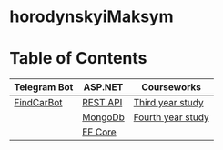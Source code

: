 # horodynskyiMaksym
# Table of Contents

Telegram Bot | ASP.NET    |Courseworks
------------ | -----------|-----------
[FindCarBot](https://github.com/horodynskyi/FindCarBot) |[REST API](https://github.com/horodynskyi/Parking)|[Third year study](https://github.com/horodynskyi/Insurance)
||[MongoDb](https://github.com/horodynskyi/MangoWebApi)|[Fourth year study](https://github.com/horodynskyi/ExchangeForecasting)
||[EF Core](https://github.com/horodynskyi/SkillAppAdoWebApi)|
